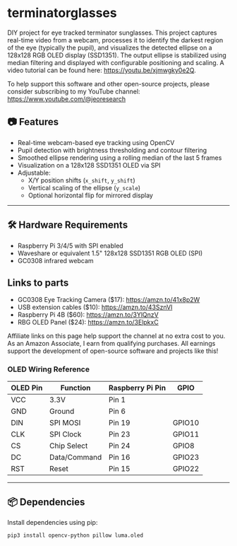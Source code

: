 # terminatorglasses
DIY project for eye tracked terminator sunglasses. This project captures real-time video from a webcam, processes it to identify the darkest region of the eye (typically the pupil), and visualizes the detected ellipse on a 128x128 RGB OLED display (SSD1351). The output ellipse is stabilized using median filtering and displayed with configurable positioning and scaling. A video tutorial can be found here: https://youtu.be/xjmwgky0e2Q.

To help support this software and other open-source projects, please consider subscribing to my YouTube channel: https://www.youtube.com/@jeoresearch

## 📷 Features

- Real-time webcam-based eye tracking using OpenCV
- Pupil detection with brightness thresholding and contour filtering
- Smoothed ellipse rendering using a rolling median of the last 5 frames
- Visualization on a 128x128 SSD1351 OLED via SPI
- Adjustable:
  - X/Y position shifts (`x_shift`, `y_shift`)
  - Vertical scaling of the ellipse (`y_scale`)
  - Optional horizontal flip for mirrored display

---

## 🛠 Hardware Requirements

- Raspberry Pi 3/4/5 with SPI enabled
- Waveshare or equivalent 1.5" 128x128 SSD1351 RGB OLED (SPI)
- GC0308 infrared webcam

## Links to parts
- GC0308 Eye Tracking Camera ($17): https://amzn.to/41x8p2W
- USB extension cables ($10): https://amzn.to/43SznVl
- Raspberry Pi 4B ($60): https://amzn.to/3YlQnzV
- RBG OLED Panel ($24): https://amzn.to/3ElpkxC

Affiliate links on this page help support the channel at no extra cost to you. As an Amazon Associate, I earn from qualifying purchases. All earnings support the development of open-source software and projects like this! 


### OLED Wiring Reference

| OLED Pin | Function     | Raspberry Pi Pin | GPIO         |
|----------|--------------|------------------|--------------|
| VCC      | 3.3V         | Pin 1            |              |
| GND      | Ground       | Pin 6            |              |
| DIN      | SPI MOSI     | Pin 19           | GPIO10       |
| CLK      | SPI Clock    | Pin 23           | GPIO11       |
| CS       | Chip Select  | Pin 24           | GPIO8        |
| DC       | Data/Command | Pin 16           | GPIO23       |
| RST      | Reset        | Pin 15           | GPIO22       |

---

## 📦 Dependencies

Install dependencies using pip:

```bash
pip3 install opencv-python pillow luma.oled
